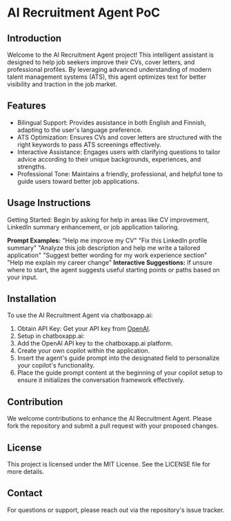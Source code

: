 # AI Recruitment Agent PoC

## Introduction

Welcome to the AI Recruitment Agent project! This intelligent assistant is designed to help job seekers improve their CVs, cover letters, and professional profiles. By leveraging advanced understanding of modern talent management systems (ATS), this agent optimizes text for better visibility and traction in the job market.

## Features

- Bilingual Support: Provides assistance in both English and Finnish, adapting to the user's language preference.
- ATS Optimization: Ensures CVs and cover letters are structured with the right keywords to pass ATS screenings effectively.
- Interactive Assistance: Engages users with clarifying questions to tailor advice according to their unique backgrounds, experiences, and strengths.
- Professional Tone: Maintains a friendly, professional, and helpful tone to guide users toward better job applications.

## Usage Instructions

Getting Started: Begin by asking for help in areas like CV improvement, LinkedIn summary enhancement, or job application tailoring.

**Prompt Examples:**
"Help me improve my CV"
"Fix this LinkedIn profile summary"
"Analyze this job description and help me write a tailored application"
"Suggest better wording for my work experience section"
"Help me explain my career change"
**Interactive Suggestions:** If unsure where to start, the agent suggests useful starting points or paths based on your input.

## Installation

To use the AI Recruitment Agent via chatboxapp.ai:

1. Obtain API Key: Get your API key from [OpenAI](https://platform.openai.com/).
2. Setup in chatboxapp.ai:
3. Add the OpenAI API key to the chatboxapp.ai platform.
4. Create your own copilot within the application.
5. Insert the agent's guide prompt into the designated field to personalize your copilot's functionality.
6. Place the guide prompt content at the beginning of your copilot setup to ensure it initializes the conversation framework effectively.

## Contribution

We welcome contributions to enhance the AI Recruitment Agent. Please fork the repository and submit a pull request with your proposed changes.


## License

This project is licensed under the MIT License. See the LICENSE file for more details.


## Contact

For questions or support, please reach out via the repository's issue tracker.
